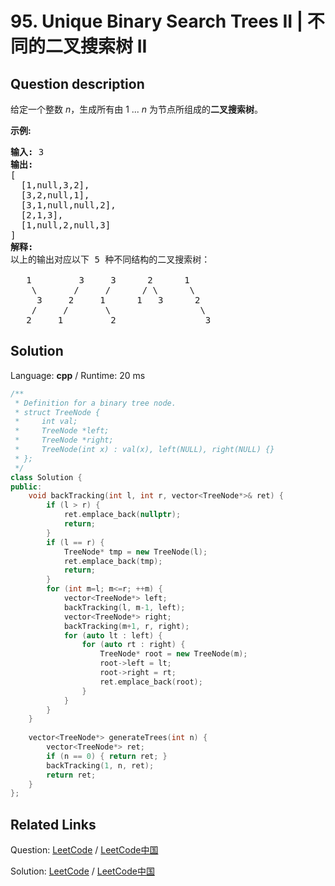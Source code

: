 # 95. Unique Binary Search Trees II | 不同的二叉搜索树 II

## Question description

<!--If you want to use the English description, use <p>Given an integer <em>n</em>, generate all structurally unique <strong>BST&#39;s</strong> (binary search trees) that store values 1 ...&nbsp;<em>n</em>.</p>

<p><strong>Example:</strong></p>

<pre>
<strong>Input:</strong> 3
<strong>Output:</strong>
[
&nbsp; [1,null,3,2],
&nbsp; [3,2,null,1],
&nbsp; [3,1,null,null,2],
&nbsp; [2,1,3],
&nbsp; [1,null,2,null,3]
]
<strong>Explanation:</strong>
The above output corresponds to the 5 unique BST&#39;s shown below:

   1         3     3      2      1
    \       /     /      / \      \
     3     2     1      1   3      2
    /     /       \                 \
   2     1         2                 3
</pre>
 instead-->
<p>给定一个整数 <em>n</em>，生成所有由 1 ...&nbsp;<em>n</em> 为节点所组成的<strong>二叉搜索树</strong>。</p>

<p><strong>示例:</strong></p>

<pre><strong>输入:</strong> 3
<strong>输出:</strong>
[
&nbsp; [1,null,3,2],
&nbsp; [3,2,null,1],
&nbsp; [3,1,null,null,2],
&nbsp; [2,1,3],
&nbsp; [1,null,2,null,3]
]
<strong>解释:</strong>
以上的输出对应以下 5 种不同结构的二叉搜索树：

   1         3     3      2      1
    \       /     /      / \      \
     3     2     1      1   3      2
    /     /       \                 \
   2     1         2                 3
</pre>




## Solution

Language: **cpp**  /  Runtime: 20 ms

```cpp
/**
 * Definition for a binary tree node.
 * struct TreeNode {
 *     int val;
 *     TreeNode *left;
 *     TreeNode *right;
 *     TreeNode(int x) : val(x), left(NULL), right(NULL) {}
 * };
 */
class Solution {
public:
    void backTracking(int l, int r, vector<TreeNode*>& ret) {
        if (l > r) {
            ret.emplace_back(nullptr);
            return;
        }
        if (l == r) {
            TreeNode* tmp = new TreeNode(l);
            ret.emplace_back(tmp);
            return;
        }
        for (int m=l; m<=r; ++m) {
            vector<TreeNode*> left;
            backTracking(l, m-1, left);
            vector<TreeNode*> right;
            backTracking(m+1, r, right);
            for (auto lt : left) {
                for (auto rt : right) {
                    TreeNode* root = new TreeNode(m);
                    root->left = lt;
                    root->right = rt;
                    ret.emplace_back(root);
                }
            }
        }
    }
    
    vector<TreeNode*> generateTrees(int n) {
        vector<TreeNode*> ret;
        if (n == 0) { return ret; }
        backTracking(1, n, ret);
        return ret;
    }
};
```



## Related Links

Question: [LeetCode](https://leetcode.com/problems/unique-binary-search-trees-ii/description/)  /  [LeetCode中国](https://leetcode-cn.com/problems/unique-binary-search-trees-ii/description/)

Solution: [LeetCode](https://leetcode.com/articles/unique-binary-search-trees-ii/)  /  [LeetCode中国](https://leetcode-cn.com/articles/unique-binary-search-trees-ii/)